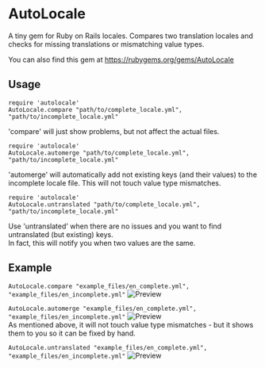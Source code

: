 AutoLocale
==

A tiny gem for Ruby on Rails locales.
Compares two translation locales and checks for missing translations or mismatching value types.

You can also find this gem at https://rubygems.org/gems/AutoLocale

Usage
--
```
require 'autolocale'
AutoLocale.compare "path/to/complete_locale.yml", "path/to/incomplete_locale.yml"
```
'compare' will just show problems, but not affect the actual files.

```
require 'autolocale'
AutoLocale.automerge "path/to/complete_locale.yml", "path/to/incomplete_locale.yml"
```
'automerge' will automatically add not existing keys (and their values) to the incomplete locale file.
This will not touch value type mismatches.

```
require 'autolocale'
AutoLocale.untranslated "path/to/complete_locale.yml", "path/to/incomplete_locale.yml"
```
Use 'untranslated' when there are no issues and you want to find untranslated (but existing) keys.<br>
In fact, this will notify you when two values are the same.

Example
--
`AutoLocale.compare "example_files/en_complete.yml", "example_files/en_incomplete.yml"`
![Preview](http://i.imgur.com/wYMW9RH.png)

``AutoLocale.automerge "example_files/en_complete.yml", "example_files/en_incomplete.yml"``
![Preview](http://i.imgur.com/3Aicwdu.png)<br/>
As mentioned above, it will not touch value type mismatches - but it shows them to you so it can be fixed by hand.

`AutoLocale.untranslated "example_files/en_complete.yml", "example_files/en_incomplete.yml"`
![Preview](http://i.imgur.com/4q8GxJR.png)